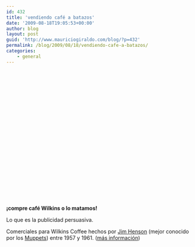 ```yaml
---
id: 432
title: 'vendiendo café a batazos'
date: '2009-08-18T19:05:53+00:00'
author: blog
layout: post
guid: 'http://www.mauriciogiraldo.com/blog/?p=432'
permalink: /blog/2009/08/18/vendiendo-cafe-a-batazos/
categories:
    - general
---
```


<object classid="clsid:d27cdb6e-ae6d-11cf-96b8-444553540000" codebase="http://download.macromedia.com/pub/shockwave/cabs/flash/swflash.cab#version=6,0,40,0" height="344" width="425"><param name="allowFullScreen" value="true"></param><param name="allowscriptaccess" value="always"></param><param name="src" value="http://www.youtube.com/v/-Ky7g1lgTwc&hl=en&fs=1&"></param><param name="allowfullscreen" value="true"></param><embed allowfullscreen="true" allowscriptaccess="always" height="344" src="http://www.youtube.com/v/-Ky7g1lgTwc&hl=en&fs=1&" type="application/x-shockwave-flash" width="425"></embed></object>

**¡compre café Wilkins o lo matamos!**

Lo que es la publicidad persuasiva.

Comerciales para Wilkins Coffee hechos por [Jim Henson](http://en.wikipedia.org/wiki/Jim_Henson "Jim Henson en Wikipedia (inglés)") (mejor conocido por los [Muppets](http://muppet.wikia.com/wiki/The_Muppet_Show "The Muppet Show en su propio Muppet Wiki")) entre 1957 y 1961. ([más información](http://muppet.wikia.com/wiki/Wilkins_Coffee))